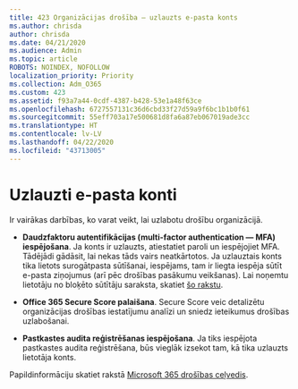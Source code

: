 ```yaml
---
title: 423 Organizācijas drošība — uzlauzts e-pasta konts
ms.author: chrisda
author: chrisda
ms.date: 04/21/2020
ms.audience: Admin
ms.topic: article
ROBOTS: NOINDEX, NOFOLLOW
localization_priority: Priority
ms.collection: Adm_O365
ms.custom: 423
ms.assetid: f93a7a44-0cdf-4387-b428-53e1a48f63ce
ms.openlocfilehash: 6727557131c36d6cbd33f27d59a9f6bc1b1b0f61
ms.sourcegitcommit: 55eff703a17e500681d8fa6a87eb067019ade3cc
ms.translationtype: HT
ms.contentlocale: lv-LV
ms.lasthandoff: 04/22/2020
ms.locfileid: "43713005"
---
```

# <a name="compromised-email-accounts"></a>Uzlauzti e-pasta konti

Ir vairākas darbības, ko varat veikt, lai uzlabotu drošību organizācijā.

- **Daudzfaktoru autentifikācijas (multi-factor authentication — MFA) iespējošana**. Ja konts ir uzlauzts, atiestatiet paroli un iespējojiet MFA. Tādējādi gādāsit, lai nekas tāds vairs neatkārtotos. Ja uzlauztais konts tika lietots surogātpasta sūtīšanai, iespējams, tam ir liegta iespēja sūtīt e-pasta ziņojumus (arī pēc drošības pasākumu veikšanas). Lai noņemtu lietotāju no bloķēto sūtītāju saraksta, skatiet [šo rakstu](https://technet.microsoft.com/library/ms.exch.eac.actioncenter.aspx).

- **Office 365 Secure Score palaišana**. Secure Score veic detalizētu organizācijas drošības iestatījumu analīzi un sniedz ieteikumus drošības uzlabošanai.

- **Pastkastes audita reģistrēšanas iespējošana**. Ja tiks iespējota pastkastes audita reģistrēšana, būs vieglāk izsekot tam, kā tika uzlauzts lietotāja konts.

Papildinformāciju skatiet rakstā [Microsoft 365 drošības ceļvedis](https://docs.microsoft.com/office365/securitycompliance/security-roadmap).
